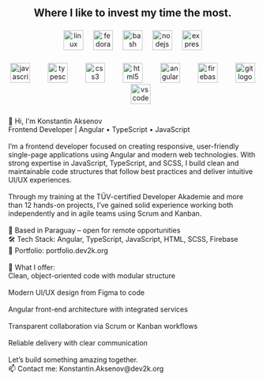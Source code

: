<h2 align="center">Where I like to invest my time the most.</h2>

###

<div align="center">
  <img src="https://img.shields.io/badge/Linux-FCC624?logo=linux&logoColor=black&style=for-the-badge" height="40" alt="linux logo"  />
  <img width="12" />
  <img src="https://img.shields.io/badge/Fedora-51A2DA?logo=fedora&logoColor=black&style=for-the-badge" height="40" alt="fedora logo"  />
  <img width="12" />
  <img src="https://img.shields.io/badge/GNU Bash-4EAA25?logo=gnubash&logoColor=white&style=for-the-badge" height="40" alt="bash logo"  />
  <img width="12" />
  <img src="https://img.shields.io/badge/Node.js-339933?logo=nodedotjs&logoColor=white&style=for-the-badge" height="40" alt="nodejs logo"  />
  <img width="12" />
  <img src="https://img.shields.io/badge/Express-000000?logo=express&logoColor=white&style=for-the-badge" height="40" alt="express logo"  />
</div>

###

<div align="center">
  <img src="https://cdn.jsdelivr.net/gh/devicons/devicon/icons/javascript/javascript-original.svg" height="40" alt="javascript logo"  />
  <img width="28" />
  <img src="https://cdn.jsdelivr.net/gh/devicons/devicon/icons/typescript/typescript-original.svg" height="40" alt="typescript logo"  />
  <img width="28" />
  <img src="https://cdn.jsdelivr.net/gh/devicons/devicon/icons/css3/css3-original.svg" height="40" alt="css3 logo"  />
  <img width="28" />
  <img src="https://cdn.jsdelivr.net/gh/devicons/devicon/icons/html5/html5-original.svg" height="40" alt="html5 logo"  />
  <img width="28" />
  <img src="https://cdn.jsdelivr.net/gh/devicons/devicon/icons/angularjs/angularjs-original.svg" height="40" alt="angularjs logo"  />
  <img width="28" />
  <img src="https://cdn.jsdelivr.net/gh/devicons/devicon/icons/firebase/firebase-plain.svg" height="40" alt="firebase logo"  />
  <img width="28" />
  <img src="https://cdn.jsdelivr.net/gh/devicons/devicon/icons/git/git-original.svg" height="40" alt="git logo"  />
  <img width="28" />
  <img src="https://cdn.jsdelivr.net/gh/devicons/devicon/icons/vscode/vscode-original.svg" height="40" alt="vscode logo"  />
</div>

###

<p align="left">👋 Hi, I'm Konstantin Aksenov<br>Frontend Developer | Angular • TypeScript • JavaScript<br><br>I’m a frontend developer focused on creating responsive, user-friendly single-page applications using Angular and modern web technologies. With strong expertise in JavaScript, TypeScript, and SCSS, I build clean and maintainable code structures that follow best practices and deliver intuitive UI/UX experiences.<br><br>Through my training at the TÜV-certified Developer Akademie and more than 12 hands-on projects, I’ve gained solid experience working both independently and in agile teams using Scrum and Kanban.<br><br>📍 Based in Paraguay – open for remote opportunities<br>🛠️ Tech Stack: Angular, TypeScript, JavaScript, HTML, SCSS, Firebase<br>🔗 Portfolio: portfolio.dev2k.org<br><br>🔧 What I offer:<br>Clean, object-oriented code with modular structure<br><br>Modern UI/UX design from Figma to code<br><br>Angular front-end architecture with integrated services<br><br>Transparent collaboration via Scrum or Kanban workflows<br><br>Reliable delivery with clear communication<br><br>Let’s build something amazing together.<br>📫 Contact me: Konstantin.Aksenov@dev2k.org</p>

###
